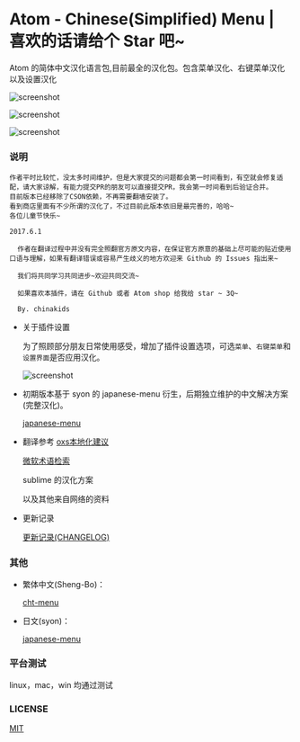 # Atom - Chinese(Simplified) Menu | 喜欢的话请给个 Star 吧~

Atom  的简体中文汉化语言包,目前最全的汉化包。包含菜单汉化、右键菜单汉化以及设置汉化

![screenshot](https://github.com/chinakids/atom-chinese-menu/raw/master/screenshot/screenshot.png)

![screenshot](https://github.com/chinakids/atom-chinese-menu/raw/master/screenshot/screenshot2.png)

![screenshot](https://github.com/chinakids/atom-chinese-menu/raw/master/screenshot/screenshot3.png)

### 说明
```
作者平时比较忙，没太多时间维护，但是大家提交的问题都会第一时间看到，有空就会修复适配，请大家谅解，有能力提交PR的朋友可以直接提交PR，我会第一时间看到后验证合并。
目前版本已经移除了CSON依赖，不再需要翻墙安装了。
看到商店里面有不少所谓的汉化了，不过目前此版本依旧是最完善的，哈哈~
各位儿童节快乐~

2017.6.1

```


```
  作者在翻译过程中并没有完全照翻官方原文内容，在保证官方原意的基础上尽可能的贴近使用口语与理解，如果有翻译错误或容易产生歧义的地方欢迎来 Github 的 Issues 指出来~

  我们将共同学习共同进步~欢迎共同交流~

  如果喜欢本插件，请在 Github 或者 Atom shop 给我给 star ~ 3Q~

  By. chinakids
```

- 关于插件设置

  为了照顾部分朋友日常使用感受，增加了插件设置选项，可选`菜单`、`右键菜单`和`设置界面`是否应用汉化。

  ![screenshot](https://github.com/chinakids/atom-chinese-menu/raw/master/screenshot/screenshot4.png)

- 初期版本基于 syon 的 japanese-menu 衍生，后期独立维护的中文解决方案(完整汉化)。

  [japanese-menu](https://atom.io/packages/japanese-menu)

- 翻译参考
  [oxs本地化建议](https://developer.apple.com/cn/internationalization/)

  [微软术语检索](http://www.microsoft.com/Language/zh-cn/Search.aspx)

  sublime 的汉化方案

  以及其他来自网络的资料

- 更新记录

  [更新记录(CHANGELOG)](https://github.com/chinakids/atom-simplified-chinese-menu/blob/master/CHANGELOG.md)

### 其他

- 繁体中文(Sheng-Bo)：

  [cht-menu](https://atom.io/packages/cht-menu)

- 日文(syon)：

  [japanese-menu](https://atom.io/packages/japanese-menu)

### 平台测试

linux，mac，win 均通过测试


### LICENSE
[MIT](https://github.com/chinakids/atom-chinese-menu/raw/master/LICENSE.md)
